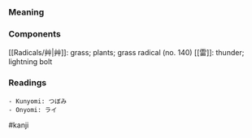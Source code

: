 ### Meaning



### Components

[[Radicals/艸|艸]]: grass; plants; grass radical (no. 140) [[雷]]: thunder; lightning bolt

### Readings

```
- Kunyomi: つぼみ
- Onyomi: ライ
```

#kanji